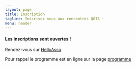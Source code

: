 ```yaml
---
layout: page
title: Inscription
tagline: Inscrivez vous aux rencontres QGIS !
menu: header
---
```



#### Les inscriptions sont ouvertes ! 

Rendez-vous sur [HelloAsso](https://www.helloasso.com/associations/osgeo-fr/evenements/journee-utilisateur-qgis-francophone-2023-2)

Pour rappel le programme est en ligne sur la page [programme](/z20_programme.html)
